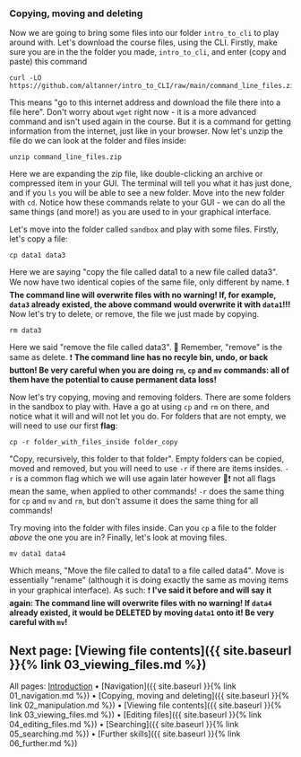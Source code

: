 ### Copying, moving and deleting

Now we are going to bring some files into our folder `intro_to_cli` to play around with. Let's download the course files, using the CLI. Firstly, make sure you are in the the folder you made, `intro_to_cli`, and enter (copy and paste) this command

```
curl -LO https://github.com/altanner/intro_to_CLI/raw/main/command_line_files.zip
```

This means "go to this internet address and download the file there into a file here". Don't worry about `wget` right now - it is a more advanced command and isn't used again in the course. But it is a command for getting information from the internet, just like in your browser. Now let's unzip the file do we can look at the folder and files inside:

```
unzip command_line_files.zip
```

Here we are expanding the zip file, like double-clicking an archive or compressed item in your GUI. The terminal will tell you what it has just done, and if you `ls` you will be able to see a new folder. Move into the new folder with `cd`. Notice how these commands relate to your GUI - we can do all the same things (and more!) as you are used to in your graphical interface. 

Let's move into the folder called `sandbox` and play with some files. Firstly, let's copy a file: 

```
cp data1 data3
```

Here we are saying "copy the file called data1 to a new file called data3". We now have two identical copies of the same file, only different by name. ❗ **The command line will overwrite files with no warning! If, for example, `data3` already existed, the above command would overwrite it with `data1`!!!** Now let's try to delete, or remove, the file we just made by copying.

```
rm data3
```

Here we said "remove the file called data3". 💙 Remember, "remove" is the same as delete. ❗ **The command line has no recyle bin, undo, or back button! Be very careful when you are doing `rm`, `cp` and `mv` commands: all of them have the potential to cause permanent data loss!**

Now let's try copying, moving and removing folders. There are some folders in the sandbox to play with. Have a go at using `cp` and `rm` on there, and notice what it will and will not let you do. For folders that are not empty, we will need to use our first **flag**:

```
cp -r folder_with_files_inside folder_copy
```

"Copy, recursively, this folder to that folder". Empty folders can be copied, moved and removed, but you will need to use `-r` if there are items insides. `-r` is a common flag which we will use again later however 💙❗ not all flags mean the same, when applied to other commands! `-r` does the same thing for `cp` and `mv` and `rm`, but don't assume it does the same thing for all commands!

Try moving into the folder with files inside. Can you `cp` a file to the folder *above* the one you are in? Finally, let's look at moving files. 

```
mv data1 data4
```

Which means, "Move the file called to data1 to a file called data4". Move is essentially "rename" (although it is doing exactly the same as moving items in your graphical interface). As such: ❗ **I've said it before and will say it again: The command line will overwrite files with no warning! If `data4` already existed, it would be DELETED by moving `data1` onto it! Be very careful with `mv`!**

## Next page: [Viewing file contents]({{ site.baseurl }}{% link 03_viewing_files.md %})

All pages: [Introduction](https://altanner.github.io/intro_to_CLI) • [Navigation]({{ site.baseurl }}{% link 01_navigation.md %}) • [Copying, moving and deleting]({{ site.baseurl }}{% link 02_manipulation.md %}) • [Viewing file contents]({{ site.baseurl }}{% link 03_viewing_files.md %}) • [Editing files]({{ site.baseurl }}{% link 04_editing_files.md %}) • [Searching]({{ site.baseurl }}{% link 05_searching.md %}) • [Further skills]({{ site.baseurl }}{% link 06_further.md %})
